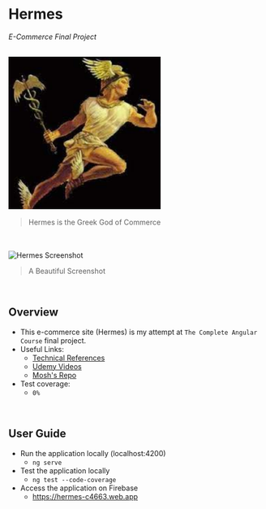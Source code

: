 # Hermes
*E-Commerce Final Project* 

<br>

<img src="../../resources/hermes.jpeg" alt="Hermes" width="300">

> Hermes is the Greek God of Commerce

<br>
<br>

<img src="" alt="Hermes Screenshot" width="800">

> A Beautiful Screenshot

<br>

## Overview
* This e-commerce site (Hermes) is my attempt at ```The Complete Angular Course``` final project.
* Useful Links:
    * [Technical References](./technicalreferences.md)
    * [Udemy Videos](https://www.udemy.com/course/the-complete-angular-master-class/learn/lecture/7750398#notes)
    * [Mosh's Repo](https://github.com/mosh-hamedani/organic-shop)
* Test coverage:
    * ```0%```

<br>

## User Guide
* Run the application locally (localhost:4200)
    * ```ng serve```
* Test the application locally
    * ```ng test --code-coverage```
* Access the application on Firebase
    * https://hermes-c4663.web.app


